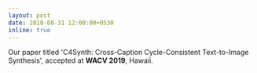 ```yaml
---
layout: post
date: 2018-08-31 12:00:00+0530
inline: true
---
```


Our paper titled 'C4Synth: Cross-Caption Cycle-Consistent Text-to-Image Synthesis', accepted at **WACV 2019**, Hawaii.